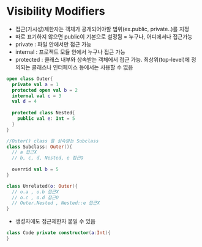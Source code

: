 # Visibility Modifiers
* 접근(가시성)제한자는 객체가 공개되어야할 범위(ex.public, private..)를 지정
* 따로 표기하지 않으면 public이 기본으로 설정됨 = 누구나, 어디에서나 접근가능
* private : 파일 안에서만 접근 가능
* internal : 프로젝트 모듈 안에서 누구나 접근 가능
* protected : 클래스 내부와 상속받는 객체에서 접근 가능. 최상위(top-level)에 정의되는 클래스나 인터페이스 등에서는 사용할 수 없음

```kotlin
open class Outer{
  private val a = 1
  protected open val b = 2
  internal val c = 3
  val d = 4
  
  protected class Nested{
    public val e: Int = 5
  }
}

//Outer() class 를 상속받는 Subclass
class Subclass: Outer(){
  // a 접근X
  // b, c, d, Nested, e 접근O
  
  overrid val b = 5
}

class Unrelated(o: Outer){
  // o.a , o.b 접근X
  // o.c , o.d 접근O
  // Outer.Nested , Nested::e 접근X
}
```

* 생성자에도 접근제한자 붙일 수 있음
```kotlin
class Code private constructor(a:Int){
}
```
